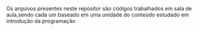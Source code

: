 Os arquivos presentes neste repositor são códigos trabalhados em sala de aula,sendo cada um baseado em uma unidade do conteúdo estudado em introdução da programação
